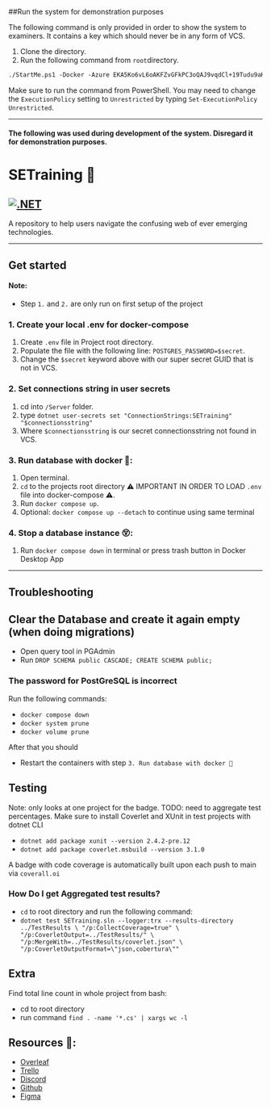 ##Run the system for demonstration purposes

The following command is only provided in order to show the system to examiners. It contains a key which should never be in any form of VCS.
1. Clone the directory.
2. Run the following command from `root`directory.
```markdown
./StartMe.ps1 -Docker -Azure EKA5Ko6vL6oAKFZvGFkPC3oQAJ9vqdCl+19Tudu9aKx5UXDs4eWHKPmF9Ob1h5kZ2XZ1qT6uMMyQsTbEgSkTTQ== 
```
Make sure to run the command from PowerShell. You may need to change the `ExecutionPolicy` setting to `Unrestricted` by typing `Set-ExecutionPolicy Unrestricted`.

-----

#### The following was used during development of the system. Disregard it for demonstration purposes.
# SETraining 🏃
[![.NET](https://github.com/MLFlexer/SETraining/actions/workflows/dotnet.yml/badge.svg?branch=main)](https://github.com/MLFlexer/SETraining/actions/workflows/dotnet.yml)
---------

A repository to help users navigate the confusing web of ever emerging technologies.

________

## Get started 

#### Note:
- Step `1.` and `2.` are only run on first setup of the project

### 1. Create your local .env for docker-compose
1. Create `.env` file in Project root directory.
2. Populate the file with the following line: `POSTGRES_PASSWORD=$secret`.
3. Change the `$secret` keyword above with our super secret GUID that is not in VCS.

### 2. Set connections string in user secrets 
1. cd into `/Server` folder.
2. type `dotnet user-secrets set "ConnectionStrings:SETraining" "$connectionsstring"`
3. Where `$connectionsstring` is our secret connectionsstring not found in VCS.

### 3. Run database with docker 🐳:
1. Open terminal.
2. `cd` to the projects root directory ⚠️ IMPORTANT IN ORDER TO LOAD `.env` file into docker-compose ⚠️.
3. Run `docker compose up`.
4. Optional: `docker compose up --detach` to continue using same terminal

### 4. Stop a database instance 😵:
1. Run `docker compose down` in terminal or press trash button in Docker Desktop App
_____

## Troubleshooting

## Clear the Database and create it again empty (when doing migrations)
- Open query tool in PGAdmin
- Run `DROP SCHEMA public CASCADE;
CREATE SCHEMA public;`

### The password for PostGreSQL is incorrect
Run the following commands:
- `docker compose down`
- `docker system prune`
- `docker volume prune`

After that you should 
- Restart the containers with step `3. Run database with docker 🐳`


## Testing

Note: only looks at one project for the badge. TODO: need to aggregate test percentages.
Make sure to install Coverlet and XUnit in test projects with dotnet CLI
- `dotnet add package xunit --version 2.4.2-pre.12`
- `dotnet add package coverlet.msbuild --version 3.1.0`

A badge with code coverage is automatically built upon each push to main via `coverall.oi`

### How Do I get Aggregated test results? 
- `cd` to root directory and run the following command: 
- `dotnet test SETraining.sln --logger:trx --results-directory ../TestResults \
  "/p:CollectCoverage=true" \
  "/p:CoverletOutput=../TestResults/" \
  "/p:MergeWith=../TestResults/coverlet.json" \
  "/p:CoverletOutputFormat=\"json,cobertura\"" `

## Extra 
Find total line count in whole project from bash:
- cd to root directory 
- run command `find . -name '*.cs' | xargs wc -l`

## Resources 🔗:
- [Overleaf](https://www.overleaf.com/9249462866zsfhsbjmvxmg)
- [Trello](https://trello.com/invite/b/C1tRzypF/1aef96c54dce7720d977a2b082b4ba0e/bdsa-project)
- [Discord](https://discord.gg/vGYScYvGRj)
- [Github](https://github.com/MLFlexer/BDSAProject)
- [Figma](https://www.figma.com/file/JwxyhxTZZtYT2hkQBury1o/UI-BDSA)
